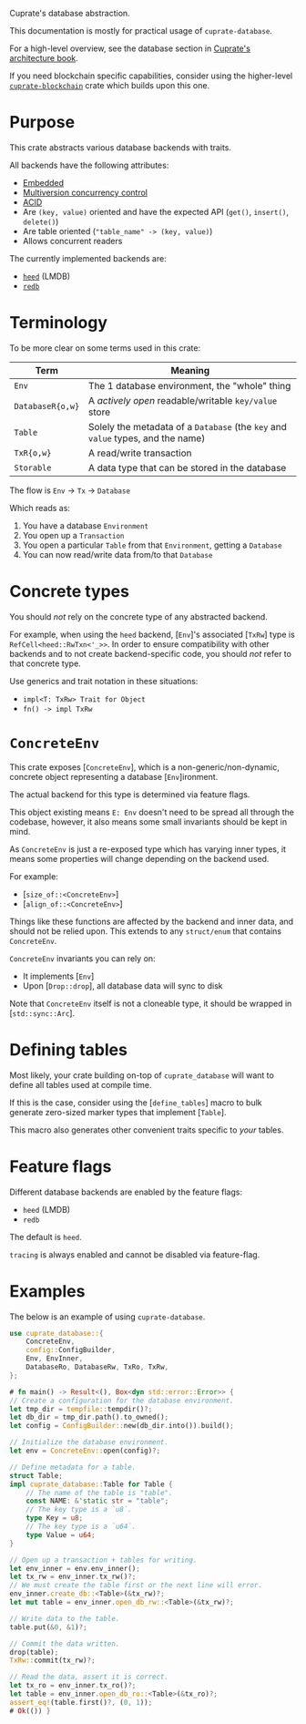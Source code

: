 Cuprate's database abstraction.

This documentation is mostly for practical usage of `cuprate-database`.

For a high-level overview, see the database section in
[Cuprate's architecture book](https://architecture.cuprate.org).

If you need blockchain specific capabilities, consider using the higher-level
[`cuprate-blockchain`](https://doc.cuprate.org/cuprate_blockchain) crate which builds upon this one.

# Purpose
This crate abstracts various database backends with traits.

All backends have the following attributes:
- [Embedded](https://en.wikipedia.org/wiki/Embedded_database)
- [Multiversion concurrency control](https://en.wikipedia.org/wiki/Multiversion_concurrency_control)
- [ACID](https://en.wikipedia.org/wiki/ACID)
- Are `(key, value)` oriented and have the expected API (`get()`, `insert()`, `delete()`)
- Are table oriented (`"table_name" -> (key, value)`)
- Allows concurrent readers

The currently implemented backends are:
- [`heed`](https://github.com/meilisearch/heed) (LMDB)
- [`redb`](https://github.com/cberner/redb)

# Terminology
To be more clear on some terms used in this crate:

| Term             | Meaning                              |
|------------------|--------------------------------------|
| `Env`            | The 1 database environment, the "whole" thing
| `DatabaseR{o,w}` | A _actively open_ readable/writable `key/value` store
| `Table`          | Solely the metadata of a `Database` (the `key` and `value` types, and the name)
| `TxR{o,w}`       | A read/write transaction
| `Storable`       | A data type that can be stored in the database

The flow is `Env` -> `Tx` -> `Database`

Which reads as:
1. You have a database `Environment`
1. You open up a `Transaction`
1. You open a particular `Table` from that `Environment`, getting a `Database`
1. You can now read/write data from/to that `Database`

# Concrete types
You should _not_ rely on the concrete type of any abstracted backend.

For example, when using the `heed` backend, [`Env`]'s associated [`TxRw`] type
is `RefCell<heed::RwTxn<'_>>`. In order to ensure compatibility with other backends
and to not create backend-specific code, you should _not_ refer to that concrete type.

Use generics and trait notation in these situations:
- `impl<T: TxRw> Trait for Object`
- `fn() -> impl TxRw`

# `ConcreteEnv`
This crate exposes [`ConcreteEnv`], which is a non-generic/non-dynamic,
concrete object representing a database [`Env`]ironment.

The actual backend for this type is determined via feature flags.

This object existing means `E: Env` doesn't need to be spread all through the codebase,
however, it also means some small invariants should be kept in mind.

As `ConcreteEnv` is just a re-exposed type which has varying inner types,
it means some properties will change depending on the backend used.

For example:
- [`size_of::<ConcreteEnv>`]
- [`align_of::<ConcreteEnv>`]

Things like these functions are affected by the backend and inner data,
and should not be relied upon. This extends to any `struct/enum` that contains `ConcreteEnv`.

`ConcreteEnv` invariants you can rely on:
- It implements [`Env`]
- Upon [`Drop::drop`], all database data will sync to disk

Note that `ConcreteEnv` itself is not a cloneable type,
it should be wrapped in [`std::sync::Arc`].

<!-- SOMEDAY: replace `ConcreteEnv` with `fn Env::open() -> impl Env`/
and use `<E: Env>` everywhere it is stored instead. This would allow
generic-backed dynamic runtime selection of the database backend, i.e.
the user can select which database backend they use. -->

# Defining tables
Most likely, your crate building on-top of `cuprate_database` will
want to define all tables used at compile time.

If this is the case, consider using the [`define_tables`] macro
to bulk generate zero-sized marker types that implement [`Table`].

This macro also generates other convenient traits specific to _your_ tables.

# Feature flags
Different database backends are enabled by the feature flags:
- `heed` (LMDB)
- `redb`

The default is `heed`.

`tracing` is always enabled and cannot be disabled via feature-flag.
<!-- FIXME: tracing should be behind a feature flag -->

# Examples
The below is an example of using `cuprate-database`.

```rust
use cuprate_database::{
    ConcreteEnv,
    config::ConfigBuilder,
    Env, EnvInner,
    DatabaseRo, DatabaseRw, TxRo, TxRw,
};

# fn main() -> Result<(), Box<dyn std::error::Error>> {
// Create a configuration for the database environment.
let tmp_dir = tempfile::tempdir()?;
let db_dir = tmp_dir.path().to_owned();
let config = ConfigBuilder::new(db_dir.into()).build();

// Initialize the database environment.
let env = ConcreteEnv::open(config)?;

// Define metadata for a table.
struct Table;
impl cuprate_database::Table for Table {
    // The name of the table is "table".
    const NAME: &'static str = "table";
    // The key type is a `u8`.
    type Key = u8;
    // The key type is a `u64`.
    type Value = u64;
}

// Open up a transaction + tables for writing.
let env_inner = env.env_inner();
let tx_rw = env_inner.tx_rw()?;
// We must create the table first or the next line will error.
env_inner.create_db::<Table>(&tx_rw)?;
let mut table = env_inner.open_db_rw::<Table>(&tx_rw)?;

// Write data to the table.
table.put(&0, &1)?;

// Commit the data written.
drop(table);
TxRw::commit(tx_rw)?;

// Read the data, assert it is correct.
let tx_ro = env_inner.tx_ro()?;
let table = env_inner.open_db_ro::<Table>(&tx_ro)?;
assert_eq!(table.first()?, (0, 1));
# Ok(()) }
```